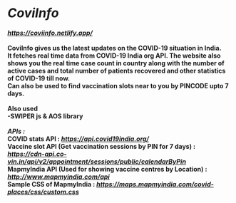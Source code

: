 # <b><i>CoviInfo </i></b>
<b><i>https://coviinfo.netlify.app/</i></b>
<br>
<br>
<b>CoviInfo gives us the latest updates on the COVID-19 situation in India. <br> It fetches real time data from COVID-19 India org API. The website also shows you the real time case count in country along with the number of active cases and total number of patients recovered and other statistics of COVID-19 till now. <br>
Can also be used to find vaccination slots near to you by PINCODE upto 7 days.</b><br>
<br>
<b>Also used <br>
-SWIPER js & AOS library</b><br>
<br><b><i>APIs : </b></i><br>
<b>COVID stats API : <i>https://api.covid19india.org/</i> <br>
Vaccine slot API (Get vaccination sessions by PIN for 7 days) : <i>https://cdn-api.co-vin.in/api/v2/appointment/sessions/public/calendarByPin </i><br>
MapmyIndia API (Used for showing vaccine centres by Location) : <i>http://www.mapmyindia.com/api </i><br>
Sample CSS of MapmyIndia : <i>https://maps.mapmyindia.com/covid-places/css/custom.css</i> <br></b>
